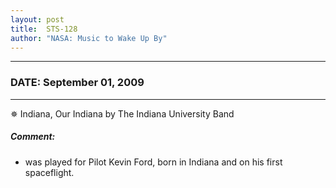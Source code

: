 ```yaml
---
layout: post
title:  STS-128
author: "NASA: Music to Wake Up By"
---
```


----
### DATE: September 01, 2009
----
✵ Indiana, Our Indiana by The Indiana University Band

##### Comment:
* was played for Pilot Kevin Ford, born in Indiana and on his first spaceflight.

